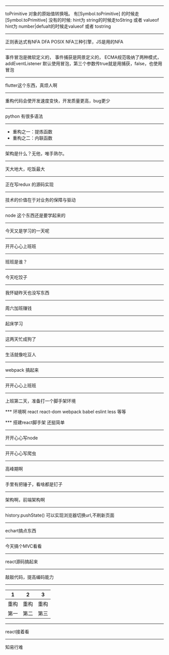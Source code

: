 ***
toPrimitive 对象的原始值转换哦。
有[Symbol.toPrimitive] 的时候走[Symbol.toPrimitive]
没有的时候:
hint为 string的时候走toString 或者 valueof
hint为 number|defualt的时候走valueof 或者 tostring

***
正则表达式有NFA DFA POSIX NFA三种引擎，JS是用的NFA

***
事件冒泡是微软定义的，
事件捕获是网景定义的，
ECMA规范吸纳了两种模式，addEventListener 默认使用冒泡，第三个参数传true就是用捕获，false，也使用冒泡

***
flutter这个东西，真烦人啊

***
重构代码会使开发速度变快，开发质量更高，bug更少

***
python 有很多语法

*** 
* 重构之一：提炼函数
* 重构之二：内联函数

*** 
架构是什么？无他，唯手熟尔。

*** 
天大地大，吃饭最大

***
正在写redux 的源码实现

*** 
技术的价值在于对业务的保障与驱动

***
node 这个东西还是要学起来的

*** 
今天又是学习的一天呢

***
开开心心上班班

***
班班是谁？

***
今天吃饺子

*** 
我怀疑昨天也没写东西

***
周六加班赚钱

***
起床学习

*** 
这两天忙成狗了

*** 
生活就像吃豆人

*** 
webpack 搞起来

*** 
开开心心上班班

***
上班第二天，准备打一个脚手架环境

*** 环境啊
react  react-dom webpack babel eslint less 等等

*** 搭建react脚手架
还挺简单

***
开开心心写node

***
开开心心写爬虫

***
高峰期啊

***
手里有把锤子，看啥都是钉子

***
架构啊，前端架构啊

***
history.pushState() 可以实现浏览器切换url,不刷新页面

*** 
echart搞点东西

*** 
今天搞个MVC看看

*** 
react源码搞起来

*** 
敲敲代码，提高编码能力

***
|1|2|3|
|--|--|--|
|重构|重构|重构|
|第一|第二|第三|

*** 
react接着看

***
知易行难

